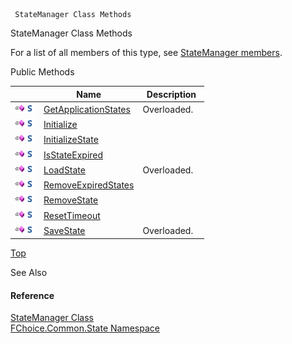 ﻿     StateManager Class Methods                                                   

StateManager Class Methods

For a list of all members of this type, see [StateManager members](FChoice.Common~FChoice.Common.State.StateManager_members.md).

Public Methods

|   | Name | Description |
| --- | --- | --- |
| ![Public Method](dotnetimages/publicMethod.png)![static (Shared in Visual Basic)](dotnetimages/static.png) | [GetApplicationStates](FChoice.Common~FChoice.Common.State.StateManager~GetApplicationStates.md) | Overloaded.    |
| ![Public Method](dotnetimages/publicMethod.png)![static (Shared in Visual Basic)](dotnetimages/static.png) | [Initialize](FChoice.Common~FChoice.Common.State.StateManager~Initialize.md) |   |
| ![Public Method](dotnetimages/publicMethod.png)![static (Shared in Visual Basic)](dotnetimages/static.png) | [InitializeState](FChoice.Common~FChoice.Common.State.StateManager~InitializeState.md) |   |
| ![Public Method](dotnetimages/publicMethod.png)![static (Shared in Visual Basic)](dotnetimages/static.png) | [IsStateExpired](FChoice.Common~FChoice.Common.State.StateManager~IsStateExpired.md) |   |
| ![Public Method](dotnetimages/publicMethod.png)![static (Shared in Visual Basic)](dotnetimages/static.png) | [LoadState](FChoice.Common~FChoice.Common.State.StateManager~LoadState.md) | Overloaded.    |
| ![Public Method](dotnetimages/publicMethod.png)![static (Shared in Visual Basic)](dotnetimages/static.png) | [RemoveExpiredStates](FChoice.Common~FChoice.Common.State.StateManager~RemoveExpiredStates.md) |   |
| ![Public Method](dotnetimages/publicMethod.png)![static (Shared in Visual Basic)](dotnetimages/static.png) | [RemoveState](FChoice.Common~FChoice.Common.State.StateManager~RemoveState.md) |   |
| ![Public Method](dotnetimages/publicMethod.png)![static (Shared in Visual Basic)](dotnetimages/static.png) | [ResetTimeout](FChoice.Common~FChoice.Common.State.StateManager~ResetTimeout.md) |   |
| ![Public Method](dotnetimages/publicMethod.png)![static (Shared in Visual Basic)](dotnetimages/static.png) | [SaveState](FChoice.Common~FChoice.Common.State.StateManager~SaveState.md) | Overloaded.    |

[Top](#top)

See Also

#### Reference

[StateManager Class](FChoice.Common~FChoice.Common.State.StateManager.md)  
[FChoice.Common.State Namespace](FChoice.Common~FChoice.Common.State_namespace.md)